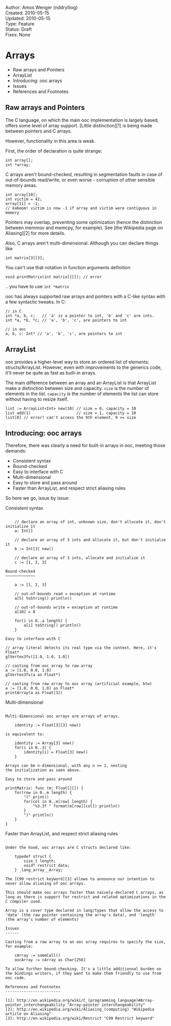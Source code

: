
Author:  Amos Wenger (nddrylliog)  
Created: 2010-05-15  
Updated: 2010-05-15  
Type:    Feature  
Status:  Draft  
Fixes:   None  

Arrays
======

   + Raw arrays and Pointers
   + ArrayList
   + Introducing: ooc arrays
   + Issues
   + References and Footnotes

Raw arrays and Pointers
-----------------------

The C language, on which the main ooc implementation is largely based, offers some level of array support. [Little distinction][1] is being made between pointers and C arrays.

However, functionality in this area is weak.

First, the order of declaration is quite strange:

    int array[];
    int *array;

C arrays aren't bound-checked, resulting in segmentation faults in case of out-of-bounds read/write, or even worse - corruption of other sensible memory areas.

    int array[10];
    int victim = 42;
    array[11] = -1;
    // kaboom! victim is now -1 if array and victim were contiguous in memory

Pointers may overlap, preventing some optimization (hence the distinction between memmov and memcpy, for example). See [the Wikipedia page on Aliasing][2] for more details.

Also, C arrays aren't multi-dimensional. Although you can declare things like

    int matrix[3][3];

You can't use that notation in function arguments definition

    void printMatrix(int matrix[][]); // error
    
.. you have to use `int *matrix`

ooc has always supported raw arrays and pointers with a C-like syntax with a few syntactic tweaks. In C:

    // in C
    int *a, b, c;   // 'a' is a pointer to int, 'b' and 'c' are ints.
    int *a, *b, *c; // 'a', 'b', 'c', are pointers to int

    // in ooc
    a, b, c: Int* // 'a', 'b', 'c', are pointers to int

ArrayList
---------

ooc provides a higher-level way to store an ordered list of elements: structs/ArrayList. However, even with improvements to the generics code, it'll never be quite as fast as built-in arrays.

The main difference between an array and an ArrayList is that ArrayList make a distinction between size and capacity.
`size` is the  number of elements in the list.
`capacity` is the number of elements the list can store without having to resize itself.

    list := ArrayList<Int> new(10) // size = 0, capacity = 10
    list add(1)                    // size = 1, capacity = 10
    list[8] // error! can't access the 9th element, 9 >= size

Introducing: ooc arrays
-----------------------

Therefore, there was clearly a need for built-in arrays in ooc, meeting those demands:

  - Consistent syntax
  - Bound-checked
  - Easy to interface with C
  - Multi-dimensional
  - Easy to store and pass around
  - Faster than ArrayList, and respect strict aliasing rules
  
So here we go, issue by issue:

Consistent syntax
~~~~~~~~~~~~~~~~~

    // declare an array of int, unknown size, don't allocate it, don't initialize it
    a: Int[]
    
    // declare an array of 3 ints and allocate it, but don't initialze it
    b := Int[3] new()
    
    // declare an array of 3 ints, allocate and initialize it
    c := [1, 2, 3]
    
Bound-checked
~~~~~~~~~~~~~

    a := [1, 2, 3]
    
    // out-of-bounds read = exception at runtime
    a[5] toString() println()
    
    // out-of-bounds write = exception at runtime
    a[18] = 8
    
    for(i in 0..a length) {
        a[i] toString() println()
    }
    
Easy to interface with C
~~~~~~~~~~~~~~~~~~~~~~~~

    // array literal detects its real type via the context. Here, it's Float*
    glVertex3fv([1.0, 1.0, 1.0])
    
    // casting from ooc array to raw array
    a := [1.0, 0.0, 1.0]
    glVertex3fv(a as Float*)
    
    // casting from raw array to ooc array (artificial example, btw)
    a := [1.0, 0.0, 1.0] as Float*
    printArray(a as Float[3])
    
Multi-dimensional
~~~~~~~~~~~~~~~~~

Multi-dimensional ooc arrays are arrays of arrays.

    identity := Float[3][3] new()
    
is equivalent to:

    identity := Array[3] new()
    for(i in 0..3) {
        identity[i] = Float[3] new()
    }
    
Arrays can be n-dimensional, with any n >= 1, nesting
the initialization as seen above.
    
Easy to store and pass around
~~~~~~~~~~~~~~~~~~~~~~~~~~~~~

    printMatrix: func (m: Float[][]) {
        for(row in 0..m length) {
            "(" print()
            for(col in 0..m[row] length) {
                "%3.3f " format(m[row][col]) println()
            }
            ")" println()
        }
    }

Faster than ArrayList, and respect strict aliasing rules
~~~~~~~~~~~~~~~~~~~~~~~~~~~~~~~~~~~~~~~~~~~~~~~~~~~~~~~~

Under the hood, ooc arrays are C structs declared like:

    typedef struct {
        size_t length;
        void* restrict data;
    } _lang_array__Array;

The [C99 restrict keyword][3] allows to announce our intention to never allow aliasing of ooc arrays.

This should make ooc arrays faster than naively-declared C arrays, as long as there is support for restrict and related optimizations in the C compiler used.

Array is a cover type declared in lang/types that allow the access to 'data' (the raw pointer containing the array's data), and 'length' (the array's number of elements)

Issues
------

Casting from a raw array to an ooc array requires to specify the size, for example:

    cArray := someCall()
    oocArray := cArray as Char[256]
    
To allow further bound-checking. It's a little additionnal burden on the bindings writers, if they want to make them friendly to use from ooc code.

References and Footnotes
------------------------

[1]: http://en.wikipedia.org/wiki/C_(programming_language)#Array-pointer_interchangeability "Array-pointer interchangeability"
[2]: http://en.wikipedia.org/wiki/Aliasing_(computing) "Wikipedia article on Aliasing"
[3]: http://en.wikipedia.org/wiki/Restrict "C99 Restrict keyword"
